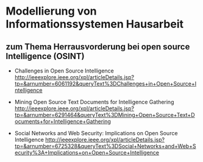 # Modellierung von Informationssystemen Hausarbeit

## zum Thema Herrausvorderung bei open source Intelligence (OSINT)

- Challenges in Open Source Intelligence
http://ieeexplore.ieee.org/xpl/articleDetails.jsp?tp=&arnumber=6061192&queryText%3DChallenges+in+Open+Source+Intelligence

- Mining Open Source Text Documents for Intelligence Gathering
http://ieeexplore.ieee.org/xpl/articleDetails.jsp?tp=&arnumber=6291464&queryText%3DMining+Open+Source+Text+Documents+for+Intelligence+Gathering

- Social Networks and Web Security: Implications on Open Source Intelligence
http://ieeexplore.ieee.org/xpl/articleDetails.jsp?tp=&arnumber=6725328&queryText%3DSocial+Networks+and+Web+Security%3A+Implications+on+Open+Source+Intelligence
